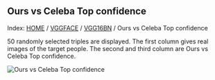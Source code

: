 ## Ours vs Celeba Top confidence

Index: [HOME](../../../../../) / [VGGFACE](../../) / [VGG16BN](../) / Ours vs Celeba Top confidence

50 randomly selected triples are displayed. The first column gives real images of the target people. The second and third column are Ours vs Celeba Top confidence.

![Ours vs Celeba Top confidence](gt_ours_black_knn_celeba.png)